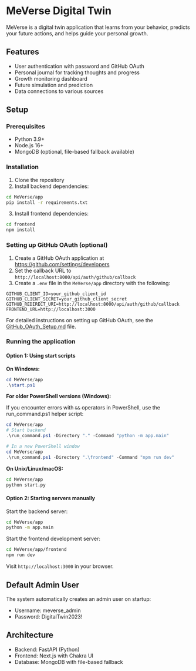 # MeVerse Digital Twin

MeVerse is a digital twin application that learns from your behavior, predicts your future actions, and helps guide your personal growth.

## Features

- User authentication with password and GitHub OAuth
- Personal journal for tracking thoughts and progress
- Growth monitoring dashboard
- Future simulation and prediction
- Data connections to various sources

## Setup

### Prerequisites

- Python 3.9+
- Node.js 16+
- MongoDB (optional, file-based fallback available)

### Installation

1. Clone the repository
2. Install backend dependencies:

```bash
cd MeVerse/app
pip install -r requirements.txt
```

3. Install frontend dependencies:

```bash
cd frontend
npm install
```

### Setting up GitHub OAuth (optional)

1. Create a GitHub OAuth application at https://github.com/settings/developers
2. Set the callback URL to `http://localhost:8000/api/auth/github/callback`
3. Create a `.env` file in the `MeVerse/app` directory with the following:

```
GITHUB_CLIENT_ID=your_github_client_id
GITHUB_CLIENT_SECRET=your_github_client_secret
GITHUB_REDIRECT_URI=http://localhost:8000/api/auth/github/callback
FRONTEND_URL=http://localhost:3000
```

For detailed instructions on setting up GitHub OAuth, see the [GitHub_OAuth_Setup.md](GitHub_OAuth_Setup.md) file.

### Running the application

#### Option 1: Using start scripts

**On Windows:**
```powershell
cd MeVerse/app
.\start.ps1
```

**For older PowerShell versions (Windows):**

If you encounter errors with `&&` operators in PowerShell, use the run_command.ps1 helper script:

```powershell
cd MeVerse/app
# Start backend
.\run_command.ps1 -Directory "." -Command "python -m app.main"

# In a new PowerShell window
cd MeVerse/app
.\run_command.ps1 -Directory ".\frontend" -Command "npm run dev"
```

**On Unix/Linux/macOS:**
```bash
cd MeVerse/app
python start.py
```

#### Option 2: Starting servers manually

Start the backend server:

```bash
cd MeVerse/app
python -m app.main
```

Start the frontend development server:

```bash
cd MeVerse/app/frontend
npm run dev
```

Visit `http://localhost:3000` in your browser.

## Default Admin User

The system automatically creates an admin user on startup:
- Username: meverse_admin
- Password: DigitalTwin2023!

## Architecture

- Backend: FastAPI (Python)
- Frontend: Next.js with Chakra UI
- Database: MongoDB with file-based fallback 